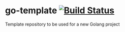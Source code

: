 # go-template [![Build Status](https://travis-ci.com/ryandens/go-template.svg?token=zrk2qgs8pLCF6veGNV1S&branch=master)](https://travis-ci.com/ryandens/go-template)
Template repository to be used for a new Golang project

